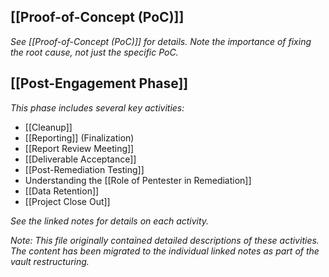 ## [[Proof-of-Concept (PoC)]]

*See [[Proof-of-Concept (PoC)]] for details. Note the importance of fixing the root cause, not just the specific PoC.*

## [[Post-Engagement Phase]]

*This phase includes several key activities:* 

- [[Cleanup]]
- [[Reporting]] (Finalization)
- [[Report Review Meeting]]
- [[Deliverable Acceptance]]
- [[Post-Remediation Testing]]
- Understanding the [[Role of Pentester in Remediation]]
- [[Data Retention]]
- [[Project Close Out]]

*See the linked notes for details on each activity.*

*Note: This file originally contained detailed descriptions of these activities. The content has been migrated to the individual linked notes as part of the vault restructuring.*

